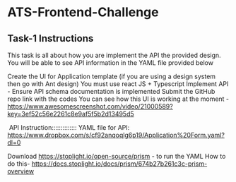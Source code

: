 # ATS-Frontend-Challenge

## Task-1 Instructions

This task is all about how you are implement the API the provided design. You will be able to see API information in the YAML file provided below

Create the UI for Application template (if you are using a design system then go with Ant design)
You must use react JS + Typescript
Implement API - Ensure API schema documentation is implemented
Submit the GitHub repo link with the codes
You can see how this UI is working at the moment - https://www.awesomescreenshot.com/video/21000589?key=3ef52c56e2261c8e9af5f5b2d13495d5

 API Instruction::::::::::::::
YAML file for API: https://www.dropbox.com/s/cf92anqoqlg6p19/Application%20Form.yaml?dl=0

Download https://stoplight.io/open-source/prism - to run the YAML
How to do this- https://docs.stoplight.io/docs/prism/674b27b261c3c-prism-overview
 
